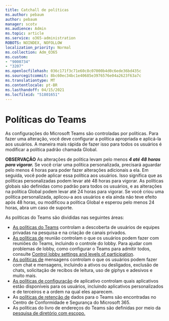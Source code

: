 ```yaml
---
title: Catchall de políticas
ms.author: pebaum
author: pebaum
manager: scotv
ms.audience: Admin
ms.topic: article
ms.service: o365-administration
ROBOTS: NOINDEX, NOFOLLOW
localization_priority: Normal
ms.collection: Adm_O365
ms.custom:
- "9000734"
- "3207"
ms.openlocfilehash: 036c171f3c71e60c8c07000b4d0c6ede36bd435c
ms.sourcegitcommit: 8bc60ec34bc1e40685e3976576e04a2623f63a7c
ms.translationtype: MT
ms.contentlocale: pt-BR
ms.lasthandoff: 04/15/2021
ms.locfileid: "51801651"
---
```

# <a name="teams-policies"></a>Políticas do Teams

As configurações do Microsoft Teams são controladas por políticas. Para fazer uma alteração, você deve configurar a política apropriada e aplicá-la aos usuários. A maneira mais rápida de fazer isso para todos os usuários é modificar a política padrão chamada Global. 

**OBSERVAÇÃO** As alterações de política levam pelo menos **_4 até 48 horas para vigorar._** Se você criar uma política personalizada, precisará aguardar pelo menos 4 horas para poder fazer alterações adicionais a ela. Em seguida, você pode aplicar essa política aos usuários. Isso significa que as políticas personalizadas podem levar até 48 horas para vigorar. As políticas globais são definidas como padrão para todos os usuários, e as alterações na política Global podem levar até 24 horas para vigorar. Se você criou uma política personalizada, aplicou-a aos usuários e ela ainda não teve efeito após 48 horas, ou modificou a política Global e esperou pelo menos 24 horas, abra um caso de suporte.

As políticas do Teams são divididas nas seguintes áreas:

- [As políticas do Teams](https://docs.microsoft.com/MicrosoftTeams/teams-policies) controlam a descoberta de usuários de equipes privadas na pesquisa e na criação de canais privados.  
- [As políticas de](https://docs.microsoft.com/microsoftteams/meeting-policies-in-teams) reunião controlam o que os usuários podem fazer com reuniões do Teams, incluindo o controle do lobby. Para ajudar com problemas de lobby, como configurar o Teams para admitir todos, consulte [Control lobby settings and levels of participation](https://docs.microsoft.com/alchemyinsights/bypass-lobby).
- [As políticas de](https://docs.microsoft.com/microsoftteams/messaging-policies-in-teams) mensagens controlam o que os usuários podem fazer com chat e mensagens, incluindo a ativos ou desligados, exclusão de chats, solicitação de recibos de leitura, uso de giphys e adesivos e muito mais.
- [As políticas de configuração](https://docs.microsoft.com/MicrosoftTeams/teams-app-setup-policies) de aplicativo controlam quais aplicativos estão disponíveis para os usuários, incluindo aplicativos personalizados e de terceiros e a ordem na qual eles aparecem.  
- As [políticas de retenção de](https://docs.microsoft.com/microsoftteams/retention-policies) dados para o Teams são encontradas no Centro de Conformidade e Segurança do Microsoft 365.
- As políticas do livro de endereços do Teams são definidas por meio da [pesquisa de diretório com escopo.](https://docs.microsoft.com/MicrosoftTeams/teams-scoped-directory-search)